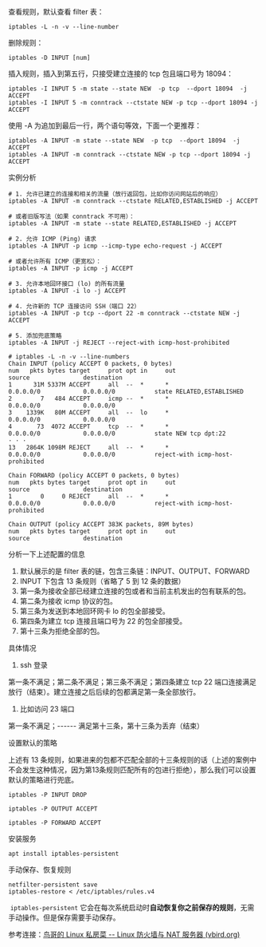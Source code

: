 查看规则，默认查看 filter 表：
```
iptables -L -n -v --line-number
```

删除规则：
```
iptables -D INPUT [num]
```

插入规则，插入到第五行，只接受建立连接的 tcp 包且端口号为 18094：
```
iptables -I INPUT 5 -m state --state NEW  -p tcp  --dport 18094  -j ACCEPT
iptables -I INPUT 5 -m conntrack --ctstate NEW -p tcp --dport 18094 -j ACCEPT
```

使用 -A 为追加到最后一行，两个语句等效，下面一个更推荐：
```
iptables -A INPUT -m state --state NEW  -p tcp  --dport 18094  -j ACCEPT
iptables -A INPUT -m conntrack --ctstate NEW -p tcp --dport 18094 -j ACCEPT
```

实例分析
```
# 1. 允许已建立的连接和相关的流量（放行返回包，比如你访问网站后的响应）
iptables -A INPUT -m conntrack --ctstate RELATED,ESTABLISHED -j ACCEPT

# 或者旧版写法（如果 conntrack 不可用）：
iptables -A INPUT -m state --state RELATED,ESTABLISHED -j ACCEPT

# 2. 允许 ICMP (Ping) 请求
iptables -A INPUT -p icmp --icmp-type echo-request -j ACCEPT

# 或者允许所有 ICMP（更宽松）：
iptables -A INPUT -p icmp -j ACCEPT

# 3. 允许本地回环接口 (lo) 的所有流量
iptables -A INPUT -i lo -j ACCEPT

# 4. 允许新的 TCP 连接访问 SSH（端口 22）
iptables -A INPUT -p tcp --dport 22 -m conntrack --ctstate NEW -j ACCEPT

# 5. 添加兜底策略
iptables -A INPUT -j REJECT --reject-with icmp-host-prohibited

# iptables -L -n -v --line-numbers
Chain INPUT (policy ACCEPT 0 packets, 0 bytes)
num   pkts bytes target     prot opt in     out     source               destination
1      31M 5337M ACCEPT     all  --  *      *       0.0.0.0/0            0.0.0.0/0           state RELATED,ESTABLISHED
2        7   484 ACCEPT     icmp --  *      *       0.0.0.0/0            0.0.0.0/0
3    1339K   80M ACCEPT     all  --  lo     *       0.0.0.0/0            0.0.0.0/0
4       73  4072 ACCEPT     tcp  --  *      *       0.0.0.0/0            0.0.0.0/0           state NEW tcp dpt:22
· · ·
13   2864K 1098M REJECT     all  --  *      *       0.0.0.0/0            0.0.0.0/0           reject-with icmp-host-prohibited

Chain FORWARD (policy ACCEPT 0 packets, 0 bytes)
num   pkts bytes target     prot opt in     out     source               destination
1        0     0 REJECT     all  --  *      *       0.0.0.0/0            0.0.0.0/0           reject-with icmp-host-prohibited

Chain OUTPUT (policy ACCEPT 383K packets, 89M bytes)
num   pkts bytes target     prot opt in     out     source               destination
```
分析一下上述配置的信息

1. 默认展示的是 filter 表的链，包含三条链：INPUT、OUTPUT、FORWARD
2. INPUT 下包含 13 条规则（省略了 5 到 12 条的数据）
3. 第一条为接收全部已经建立连接的包或者和当前主机发出的包有联系的包。
4. 第二条为接收 icmp 协议的包。
5. 第三条为发送到本地回环网卡 lo 的包全部接受。
6. 第四条为建立 tcp 连接且端口号为 22 的包全部接受。
7. 第十三条为拒绝全部的包。

具体情况

1. ssh 登录

第一条不满足；第二条不满足；第三条不满足；第四条建立 tcp 22 端口连接满足放行（结束）。建立连接之后后续的包都满足第一条全部放行。

1. 比如访问 23 端口

第一条不满足；------ 满足第十三条，第十三条为丢弃（结束）

设置默认的策略

上述有 13 条规则，如果进来的包都不匹配全部的十三条规则的话（上述的案例中不会发生这种情况，因为第13条规则匹配所有的包进行拒绝），那么我们可以设置默认的策略进行兜底。

```
iptables -P INPUT DROP

iptables -P OUTPUT ACCEPT

iptables -P FORWARD ACCEPT
```


安装服务
```
apt install iptables-persistent
```

手动保存、恢复规则
```
netfilter-persistent save
iptables-restore < /etc/iptables/rules.v4
```

 `iptables-persistent` 它会在每次系统启动时 ​**​自动恢复你之前保存的规则​**​，无需手动操作。但是保存需要手动保存。

参考连接：[鸟哥的 Linux 私房菜 -- Linux 防火墙与 NAT 服务器 (vbird.org)](http://cn.linux.vbird.org/linux_server/0250simple_firewall_3.php)